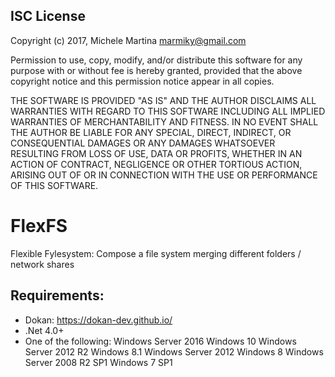 ## ISC License

Copyright (c) 2017, Michele Martina <marmiky@gmail.com>

Permission to use, copy, modify, and/or distribute this software for any
purpose with or without fee is hereby granted, provided that the above
copyright notice and this permission notice appear in all copies.

THE SOFTWARE IS PROVIDED "AS IS" AND THE AUTHOR DISCLAIMS ALL WARRANTIES
WITH REGARD TO THIS SOFTWARE INCLUDING ALL IMPLIED WARRANTIES OF
MERCHANTABILITY AND FITNESS. IN NO EVENT SHALL THE AUTHOR BE LIABLE FOR
ANY SPECIAL, DIRECT, INDIRECT, OR CONSEQUENTIAL DAMAGES OR ANY DAMAGES
WHATSOEVER RESULTING FROM LOSS OF USE, DATA OR PROFITS, WHETHER IN AN
ACTION OF CONTRACT, NEGLIGENCE OR OTHER TORTIOUS ACTION, ARISING OUT OF
OR IN CONNECTION WITH THE USE OR PERFORMANCE OF THIS SOFTWARE.

# FlexFS
Flexible Fylesystem: Compose a file system merging different folders / network shares

## Requirements:
- Dokan: https://dokan-dev.github.io/
- .Net 4.0+
- One of the following:
Windows Server 2016
Windows 10
Windows Server 2012 R2
Windows 8.1
Windows Server 2012
Windows 8
Windows Server 2008 R2 SP1
Windows 7 SP1